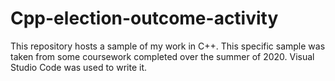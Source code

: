 # Cpp-election-outcome-activity

This repository hosts a sample of my work in C++. This specific sample was taken from some coursework completed over the summer of 2020.
Visual Studio Code was used to write it.
